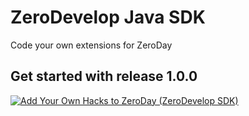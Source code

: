 # ZeroDevelop Java SDK
Code your own extensions for ZeroDay

## Get started with release 1.0.0
[![Add Your Own Hacks to ZeroDay (ZeroDevelop SDK)](https://img.youtube.com/vi/Yx6XqgJbmNk/0.jpg)](https://www.youtube.com/watch?v=Yx6XqgJbmNk)
